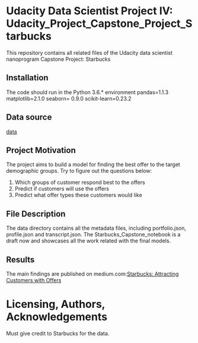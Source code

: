# Udacity Data Scientist Project IV: Udacity_Project_Capstone_Project_Starbucks
This repository contains all related files of the Udacity data scientist nanoprogram Capstone Project: Starbucks

## Installation
The code should run in the Python 3.6.* environment
pandas=1.1.3
matplotlib=2.1.0
seaborn= 0.9.0
scikit-learn=0.23.2

## Data source
[data](https://github.com/Mendy5/Udacity_Project_Capstone/tree/master/data)

## Project Motivation
The project aims to build a model for finding the best offer to the target demographic groups. Try to figure out the questions below:
1. Which groups of customer respond best to the offers
2. Predict if customers will use the offers
3. Predict what offer types these customers would like

## File Description
The data directory contains all the metadata files, including portfolio.json, profile.json and transcript.json. The Starbucks_Capstone_notebook is a draft now and showcases all the work related with the final models.

## Results
The main findings are published on medium.com:[Starbucks: Attracting Customers with Offers](https://medium.com/@wmd1103/starbucks-attracting-customers-with-offers-327e39be57d8)

# Licensing, Authors, Acknowledgements
Must give credit to Starbucks for the data.
